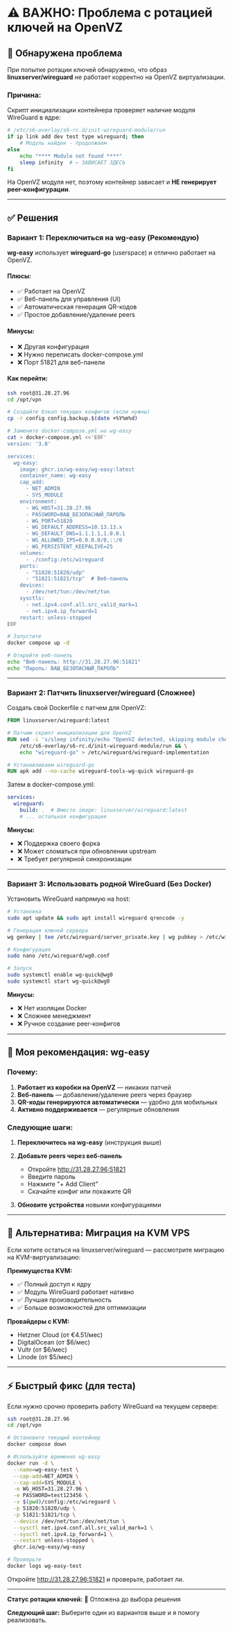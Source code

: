 # ⚠️ ВАЖНО: Проблема с ротацией ключей на OpenVZ

## 🔴 Обнаружена проблема

При попытке ротации ключей обнаружено, что образ **linuxserver/wireguard** не работает корректно на OpenVZ виртуализации.

### Причина:

Скрипт инициализации контейнера проверяет наличие модуля WireGuard в ядре:

```bash
# /etc/s6-overlay/s6-rc.d/init-wireguard-module/run
if ip link add dev test type wireguard; then
    # Модуль найден - продолжаем
else
    echo "**** Module not found ****"
    sleep infinity  # ← ЗАВИСАЕТ ЗДЕСЬ
fi
```

На OpenVZ модуля нет, поэтому контейнер зависает и **НЕ генерирует peer-конфигурации**.

---

## ✅ Решения

### Вариант 1: Переключиться на wg-easy (Рекомендую)

**wg-easy** использует **wireguard-go** (userspace) и отлично работает на OpenVZ.

#### Плюсы:
- ✅ Работает на OpenVZ
- ✅ Веб-панель для управления (UI)
- ✅ Автоматическая генерация QR-кодов
- ✅ Простое добавление/удаление peers

#### Минусы:
- ❌ Другая конфигурация
- ❌ Нужно переписать docker-compose.yml
- ❌ Порт 51821 для веб-панели

#### Как перейти:

```bash
ssh root@31.28.27.96
cd /opt/vpn

# Создайте бэкап текущих конфигов (если нужны)
cp -r config config.backup.$(date +%Y%m%d)

# Замените docker-compose.yml на wg-easy
cat > docker-compose.yml <<'EOF'
version: '3.8'

services:
  wg-easy:
    image: ghcr.io/wg-easy/wg-easy:latest
    container_name: wg-easy
    cap_add:
      - NET_ADMIN
      - SYS_MODULE
    environment:
      - WG_HOST=31.28.27.96
      - PASSWORD=ВАШ_БЕЗОПАСНЫЙ_ПАРОЛЬ
      - WG_PORT=51820
      - WG_DEFAULT_ADDRESS=10.13.13.x
      - WG_DEFAULT_DNS=1.1.1.1,1.0.0.1
      - WG_ALLOWED_IPS=0.0.0.0/0,::/0
      - WG_PERSISTENT_KEEPALIVE=25
    volumes:
      - ./config:/etc/wireguard
    ports:
      - "51820:51820/udp"
      - "51821:51821/tcp"  # Веб-панель
    devices:
      - /dev/net/tun:/dev/net/tun
    sysctls:
      - net.ipv4.conf.all.src_valid_mark=1
      - net.ipv4.ip_forward=1
    restart: unless-stopped
EOF

# Запустите
docker compose up -d

# Откройте веб-панель
echo "Веб-панель: http://31.28.27.96:51821"
echo "Пароль: ВАШ_БЕЗОПАСНЫЙ_ПАРОЛЬ"
```

---

### Вариант 2: Патчить linuxserver/wireguard (Сложнее)

Создать свой Dockerfile с патчем для OpenVZ:

```dockerfile
FROM linuxserver/wireguard:latest

# Патчим скрипт инициализации для OpenVZ
RUN sed -i 's/sleep infinity/echo "OpenVZ detected, skipping module check"/' \
    /etc/s6-overlay/s6-rc.d/init-wireguard-module/run && \
    echo "wireguard-go" > /etc/wireguard/wireguard-implementation

# Устанавливаем wireguard-go
RUN apk add --no-cache wireguard-tools-wg-quick wireguard-go
```

Затем в docker-compose.yml:

```yaml
services:
  wireguard:
    build: .  # Вместо image: linuxserver/wireguard:latest
    # ... остальная конфигурация
```

**Минусы:**
- ❌ Поддержка своего форка
- ❌ Может сломаться при обновлении upstream
- ❌ Требует регулярной синхронизации

---

### Вариант 3: Использовать родной WireGuard (Без Docker)

Установить WireGuard напрямую на host:

```bash
# Установка
sudo apt update && sudo apt install wireguard qrencode -y

# Генерация ключей сервера
wg genkey | tee /etc/wireguard/server_private.key | wg pubkey > /etc/wireguard/server_public.key

# Конфигурация
sudo nano /etc/wireguard/wg0.conf

# Запуск
sudo systemctl enable wg-quick@wg0
sudo systemctl start wg-quick@wg0
```

**Минусы:**
- ❌ Нет изоляции Docker
- ❌ Сложнее менеджмент
- ❌ Ручное создание peer-конфигов

---

## 🎯 Моя рекомендация: wg-easy

### Почему:

1. **Работает из коробки на OpenVZ** — никаких патчей
2. **Веб-панель** — добавление/удаление peers через браузер
3. **QR-коды генерируются автоматически** — удобно для мобильных
4. **Активно поддерживается** — регулярные обновления

### Следующие шаги:

1. **Переключитесь на wg-easy** (инструкция выше)
2. **Добавьте peers через веб-панель**
   - Откройте http://31.28.27.96:51821
   - Введите пароль
   - Нажмите "+ Add Client"
   - Скачайте конфиг или покажите QR

3. **Обновите устройства** новыми конфигурациями

---

## 📝 Альтернатива: Миграция на KVM VPS

Если хотите остаться на linuxserver/wireguard — рассмотрите миграцию на KVM-виртуализацию:

**Преимущества KVM:**
- ✅ Полный доступ к ядру
- ✅ Модуль WireGuard работает нативно
- ✅ Лучшая производительность
- ✅ Больше возможностей для оптимизации

**Провайдеры с KVM:**
- Hetzner Cloud (от €4.51/мес)
- DigitalOcean (от $6/мес)
- Vultr (от $6/мес)
- Linode (от $5/мес)

---

## ⚡ Быстрый фикс (для теста)

Если нужно срочно проверить работу WireGuard на текущем сервере:

```bash
ssh root@31.28.27.96
cd /opt/vpn

# Остановите текущий контейнер
docker compose down

# Используйте временно wg-easy
docker run -d \
  --name=wg-easy-test \
  --cap-add=NET_ADMIN \
  --cap-add=SYS_MODULE \
  -e WG_HOST=31.28.27.96 \
  -e PASSWORD=test123456 \
  -v $(pwd)/config:/etc/wireguard \
  -p 51820:51820/udp \
  -p 51821:51821/tcp \
  --device /dev/net/tun:/dev/net/tun \
  --sysctl net.ipv4.conf.all.src_valid_mark=1 \
  --sysctl net.ipv4.ip_forward=1 \
  --restart unless-stopped \
  ghcr.io/wg-easy/wg-easy

# Проверьте
docker logs wg-easy-test
```

Откройте http://31.28.27.96:51821 и проверьте, работает ли.

---

**Статус ротации ключей:** 🔴 Отложена до выбора решения

**Следующий шаг:** Выберите один из вариантов выше и я помогу реализовать.
